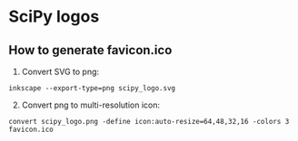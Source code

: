 # SciPy logos

## How to generate favicon.ico

1. Convert SVG to png:

```
inkscape --export-type=png scipy_logo.svg
```

2. Convert png to multi-resolution icon:

```
convert scipy_logo.png -define icon:auto-resize=64,48,32,16 -colors 3 favicon.ico
```
